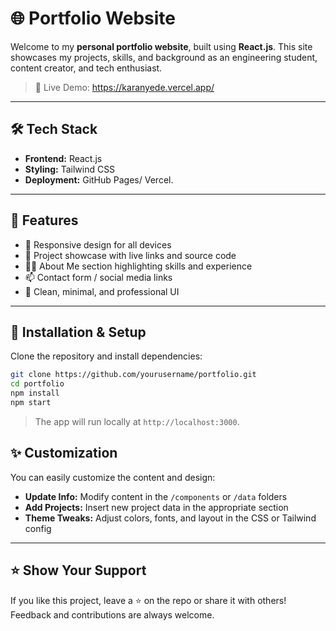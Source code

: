 # 🌐 Portfolio Website

Welcome to my **personal portfolio website**, built using **React.js**. This site showcases my projects, skills, and background as an engineering student, content creator, and tech enthusiast.

> 🚀 Live Demo: https://karanyede.vercel.app/

---

## 🛠️ Tech Stack

* **Frontend:** React.js
* **Styling:** Tailwind CSS
* **Deployment:** GitHub Pages/ Vercel.
---

## 📂 Features

* 📱 Responsive design for all devices
* 💼 Project showcase with live links and source code
* 🧑‍💻 About Me section highlighting skills and experience
* 📫 Contact form / social media links
* 🎨 Clean, minimal, and professional UI

---

## 🚧 Installation & Setup

Clone the repository and install dependencies:

```bash
git clone https://github.com/yourusername/portfolio.git
cd portfolio
npm install
npm start
```

> The app will run locally at `http://localhost:3000`.


## ✨ Customization

You can easily customize the content and design:

* **Update Info:** Modify content in the `/components` or `/data` folders
* **Add Projects:** Insert new project data in the appropriate section
* **Theme Tweaks:** Adjust colors, fonts, and layout in the CSS or Tailwind config

---

## ⭐ Show Your Support

If you like this project, leave a ⭐ on the repo or share it with others! Feedback and contributions are always welcome.

